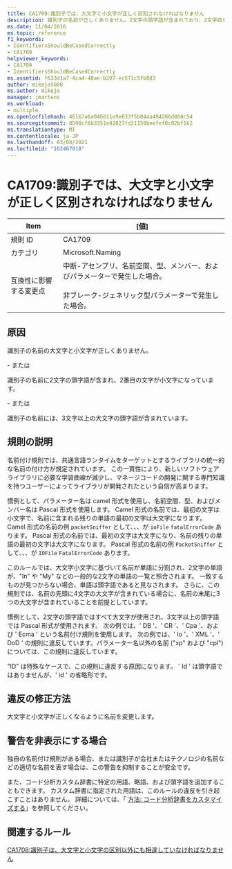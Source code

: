 ```yaml
---
title: CA1709:識別子では、大文字と小文字が正しく区別されなければなりません
description: 識別子の名前が正しくありません。2文字の頭字語が含まれており、2文字目が小文字であるか、または3文字以上の大文字の頭字語が含まれています。
ms.date: 11/04/2016
ms.topic: reference
f1_keywords:
- IdentifiersShouldBeCasedCorrectly
- CA1709
helpviewer_keywords:
- CA1709
- IdentifiersShouldBeCasedCorrectly
ms.assetid: f633d1a7-4ca4-40ae-b207-ec571c5fb083
author: mikejo5000
ms.author: mikejo
manager: jmartens
ms.workload:
- multiple
ms.openlocfilehash: 46167a6a046611e9e033f5b84aa494206d860c54
ms.sourcegitcommit: 8590cf6b3351e82827fd21159beefef0c02bf162
ms.translationtype: MT
ms.contentlocale: ja-JP
ms.lasthandoff: 03/08/2021
ms.locfileid: "102467018"
---
```

# <a name="ca1709-identifiers-should-be-cased-correctly"></a>CA1709:識別子では、大文字と小文字が正しく区別されなければなりません

|Item|[値]|
|-|-|
|規則 ID|CA1709|
|カテゴリ|Microsoft.Naming|
|互換性に影響する変更点|中断-アセンブリ、名前空間、型、メンバー、およびパラメーターで発生した場合。<br /><br /> 非ブレーク-ジェネリック型パラメーターで発生した場合。|

## <a name="cause"></a>原因

識別子の名前の大文字と小文字が正しくありません。

\- または

識別子の名前に2文字の頭字語が含まれ、2番目の文字が小文字になっています。

\- または

識別子の名前には、3文字以上の大文字の頭字語が含まれています。

## <a name="rule-description"></a>規則の説明

名前付け規則では、共通言語ランタイムをターゲットとするライブラリの統一的な名前の付け方が規定されています。 この一貫性により、新しいソフトウェアライブラリに必要な学習曲線が減少し、マネージコードの開発に関する専門知識を持つユーザーによってライブラリが開発されたという自信が高まります。

慣例として、パラメーター名は camel 形式を使用し、名前空間、型、およびメンバー名は Pascal 形式を使用します。 Camel 形式の名前では、最初の文字は小文字で、名前に含まれる残りの単語の最初の文字は大文字になります。 Camel 形式の名前の例 `packetSniffer` として、、、が `ioFile` `fatalErrorCode` あります。 Pascal 形式の名前では、最初の文字は大文字になり、名前の残りの単語の最初の文字は大文字になります。 Pascal 形式の名前の例 `PacketSniffer` として、、、が `IOFile` `FatalErrorCode` あります。

このルールでは、大文字小文字に基づいて名前が単語に分割され、2文字の単語が、"In" や "My" などの一般的な2文字の単語の一覧と照合されます。 一致するものが見つからない場合、単語は頭字語であると見なされます。 さらに、この規則では、名前の先頭に4文字の大文字が含まれている場合に、名前の末尾に3つの大文字が含まれていることを前提としています。

慣例として、2文字の頭字語ではすべて大文字が使用され、3文字以上の頭字語では Pascal 形式が使用されます。 次の例では、' DB '、' CR '、' Cpa '、および ' Ecma ' という名前付け規則を使用します。 次の例では、' Io '、' XML '、' DoD ' の規則に違反しています。パラメーター名以外の名前 ("xp" および "cpl") については、この規則に違反しています。

"ID" は特殊なケースで、この規則に違反する原因になります。 ' Id ' は頭字語ではありませんが、' id ' の省略形です。

## <a name="how-to-fix-violations"></a>違反の修正方法

大文字と小文字が正しくなるように名前を変更します。

## <a name="when-to-suppress-warnings"></a>警告を非表示にする場合

独自の名前付け規則がある場合、または識別子が会社またはテクノロジの名前などの適切な名前を表す場合は、この警告を抑制することが安全です。

また、コード分析カスタム辞書に特定の用語、略語、および頭字語を追加することもできます。 カスタム辞書に指定された用語は、このルールの違反を引き起こすことはありません。 詳細については、「 [方法: コード分析辞書をカスタマイズする](../code-quality/how-to-customize-the-code-analysis-dictionary.md)」を参照してください。

## <a name="related-rules"></a>関連するルール

[CA1708:識別子は、大文字と小文字の区別以外にも相違していなければなりません](/dotnet/fundamentals/code-analysis/quality-rules/ca1708)
